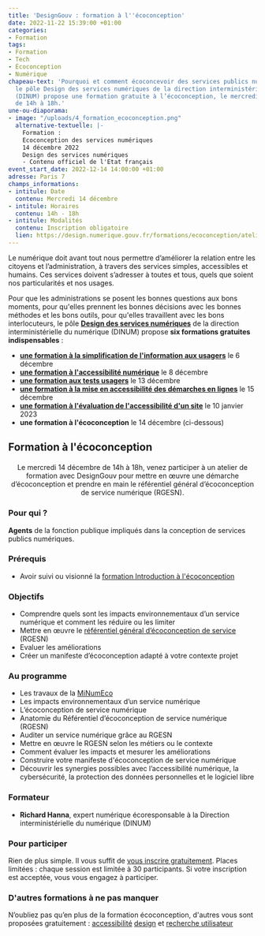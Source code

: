 ```yaml
---
title: 'DesignGouv : formation à l''écoconception'
date: 2022-11-22 15:39:00 +01:00
categories:
- Formation
tags:
- Formation
- Tech
- Écoconception
- Numérique
chapeau-text: 'Pourquoi et comment écoconcevoir des services publics numériques :
  le pôle Design des services numériques de la direction interministérielle du numérique
  (DINUM) propose une formation gratuite à l’écoconception, le mercredi 14 décembre,
  de 14h à 18h.'
une-ou-diaporama:
- image: "/uploads/4_formation_ecoconception.png"
  alternative-textuelle: |-
    Formation :
    Ecoconception des services numériques
    14 décembre 2022
    Design des services numériques
    - Contenu officiel de l'Etat français
event_start_date: 2022-12-14 14:00:00 +01:00
adresse: Paris 7
champs_informations:
- intitule: Date
  contenu: Mercredi 14 décembre
- intitule: Horaires
  contenu: 14h - 18h
- intitule: Modalités
  contenu: Inscription obligatoire
  lien: https://design.numerique.gouv.fr/formations/ecoconception/atelier-ecoconception/
---
```


Le numérique doit avant tout nous permettre d’améliorer la relation entre les citoyens et l’administration, à travers des services simples, accessibles et humains. Ces services doivent s’adresser à toutes et tous, quels que soient nos particularités et nos usages.

Pour que les administrations se posent les bonnes questions aux bons moments, pour qu'elles prennent les bonnes décisions avec les bonnes méthodes et les bons outils, pour qu'elles travaillent avec les bons interlocuteurs, le pôle [**Design des services numériques**](https://design.numerique.gouv.fr/ "Design des services numériques - Lien externe") de la direction interministérielle du numérique (DINUM) propose **six formations gratuites indispensables** : 
* **[une formation à la simplification de l'information aux usagers](https://www.numerique.gouv.fr/agenda/designgouv-formation-simplification-langage-demarches/)** le 6 décembre
* **[une formation à l'accessibilité numérique](https://www.numerique.gouv.fr/agenda/designgouv-formation-accessibilite-numerique-2022/)** le 8 décembre
* **[une formation aux tests usagers](https://www.numerique.gouv.fr/agenda/designgouv-formation-a-la-pratique-des-tests-usagers/)** le 13 décembre
* **[une formation à la mise en accessibilité des démarches en lignes](https://www.numerique.gouv.fr/agenda/designgouv-formation-accessibilite-demarches-2022/)** le 15 décembre
* **[une formation à l'évaluation de l'accessibilité d'un site](https://www.numerique.gouv.fr/agenda/designgouv-formation-evaluation-accessibilite/)** le 10 janvier 2023
* **une formation à l'écoconception** le 14 décembre (ci-dessous)

<h2 class="text-center">Formation à l'écoconception</h2>
<div class="encadre"> <p style="margin-top: 20px; text-align:center;">Le mercredi 14 décembre de 14h à 18h, venez participer à un atelier de formation avec DesignGouv pour mettre en œuvre une démarche d’écoconception et prendre en main le référentiel général d’écoconception de service numérique (RGESN).</p> </div>

<h3 class="h2">Pour qui ?</h3>

**Agents** de la fonction publique impliqués dans la conception de services publics numériques.

<h3 class="h2">Prérequis</h3>

* Avoir suivi ou visionné la [formation Introduction à l'écoconception](https://design.numerique.gouv.fr/formations/ecoconception/introduction-ecoconception/)

<h3 class="h2">Objectifs</h3>

* Comprendre quels sont les impacts environnementaux d’un service numérique et comment les réduire ou les limiter
* Mettre en œuvre le [référentiel général d’écoconception de service](https://ecoresponsable.numerique.gouv.fr/publications/referentiel-general-ecoconception/) (RGESN)
* Evaluer les améliorations
* Créer un manifeste d’écoconception adapté à votre contexte projet

<h3 class="h2">Au programme</h3>

* Les travaux de la [MiNumEco](https://ecoresponsable.numerique.gouv.fr/)
* Les impacts environnementaux d’un service numérique
* L’écoconception de service numérique
* Anatomie du Référentiel d’écoconception de service numérique (RGESN)
* Auditer un service numérique grâce au RGESN
* Mettre en œuvre le RGESN selon les métiers ou le contexte
* Comment évaluer les impacts et mesurer les améliorations
* Construire votre manifeste d'écoconception de service numérique
* Découvrir les synergies possibles avec l’accessibilité numérique, la cybersécurité, la protection des données personnelles et le logiciel libre

<h3 class="h2">Formateur</h3>

* **Richard Hanna**, expert numérique écoresponsable à la Direction interministérielle du numérique (DINUM)

<h3 class="h2">Pour participer</h3>

Rien de plus simple. Il vous suffit de [vous inscrire gratuitement](https://design.numerique.gouv.fr/formations/ecoconception/atelier-ecoconception/). Places limitées : chaque session est limitée à 30 participants. Si votre inscription est acceptée, vous vous engagez à participer.

<div class="encadre noir"> <h3>D'autres formations à ne pas manquer</h3> <p>N’oubliez pas qu’en plus de la formation écoconception, d'autres vous sont proposées gratuitement : <a href="https://design.numerique.gouv.fr/formations/accessibilite/">accessibilité</a> <a href="https://design.numerique.gouv.fr/formations/design/">design</a> et <a href="https://design.numerique.gouv.fr/formations/recherche-utilisateur/">recherche utilisateur</a>